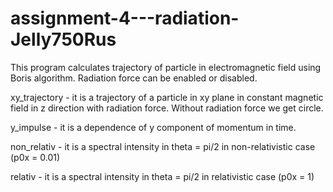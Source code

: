 # assignment-4---radiation-Jelly750Rus

This program calculates trajectory of particle in electromagnetic field using Boris algorithm. Radiation force can be enabled or disabled.

xy_trajectory - it is a trajectory of a particle in xy plane in constant magnetic field in z direction with radiation force. Without radiation force we get circle.

y_impulse - it is a dependence of y component of momentum in time.

non_relativ - it is a spectral intensity in theta = pi/2 in non-relativistic case (p0x = 0.01)

relativ - it is a spectral intensity in theta = pi/2 in relativistic case (p0x = 1)
